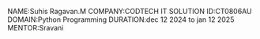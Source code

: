 NAME:Suhis Ragavan.M
COMPANY:CODTECH IT SOLUTION
ID:CT0806AU
DOMAIN:Python Programming
DURATION:dec 12 2024 to jan 12 2025
MENTOR:Sravani
